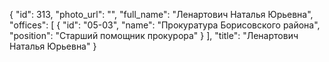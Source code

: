{
    "id": 313,
    "photo_url": "",
    "full_name": "Ленартович Наталья Юрьевна",
    "offices": [
        {
            "id": "05-03",
            "name": "Прокуратура Борисовского района",
            "position": "Старший помощник прокурора"
        }
    ],
    "title": "Ленартович Наталья Юрьевна"
}